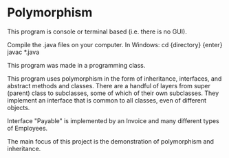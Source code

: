 # Polymorphism

This program is console or terminal based (i.e. there is no GUI).

Compile the .java files on your computer. In Windows: cd {directory} {enter} javac *.java

This program was made in a programming class.

This program uses polymorphism in the form of inheritance, interfaces, and abstract methods and classes.
There are a handful of layers from super (parent) class to subclasses, some of which of their own subclasses.
They implement an interface that is common to all classes, even of different objects.

Interface "Payable" is implemented by an Invoice and many different types of Employees.

The main focus of this project is the demonstration of polymorphism and inheritance. 
